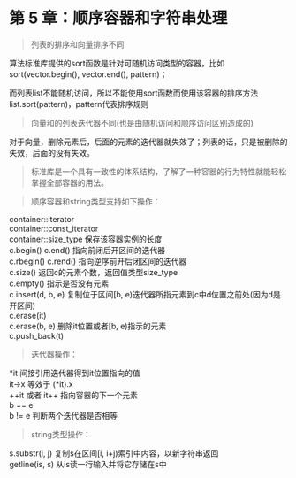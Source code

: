 # 第 5 章：顺序容器和字符串处理


> 列表的排序和向量排序不同

算法标准库提供的sort函数是针对可随机访问类型的容器，比如sort(vector.begin(), vector.end(), pattern)；

而列表list不能随机访问，所以不能使用sort函数而使用该容器的排序方法list.sort(pattern)，pattern代表排序规则

> 向量和的列表迭代器不同(也是由随机访问和顺序访问区别造成的)

对于向量，删除元素后，后面的元素的迭代器就失效了；列表的话，只是被删除的失效，后面的没有失效。


>  标准库是一个具有一致性的体系结构，了解了一种容器的行为特性就能轻松掌握全部容器的用法。

> 顺序容器和string类型支持如下操作：

container<T>::iterator   
container<T>::const_iterator   
container<T>::size_type 保存该容器实例的长度   
c.begin() c.end() 指向前闭后开区间的迭代器   
c.rbegin() c.rend() 指向逆序前开后闭区间的迭代器   
c.size() 返回c的元素个数，返回值类型size_type   
c.empty() 指示是否没有元素   
c.insert(d, b, e) 复制位于区间[b, e)迭代器所指元素到c中d位置之前处(因为d是开区间)   
c.erase(it)   
c.erase(b, e) 删除it位置或者[b, e)指示的元素   
c.push_back(t)   

> 迭代器操作：  

*it 间接引用迭代器得到it位置指向的值   
it->x 等效于 (*it).x   
++it 或者 it++ 指向容器的下一个元素   
b == e   
b != e 判断两个迭代器是否相等   

> string类型操作：

s.substr(i, j) 复制s在区间[i, i+j)索引中内容，以新字符串返回   
getline(is, s) 从is读一行输入并将它存储在s中   

